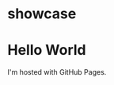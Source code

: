 # showcase
<!DOCTYPE html>
<html>
<body>
<h1>Hello World</h1>
<p>I'm hosted with GitHub Pages.</p>
</body>
</html>
